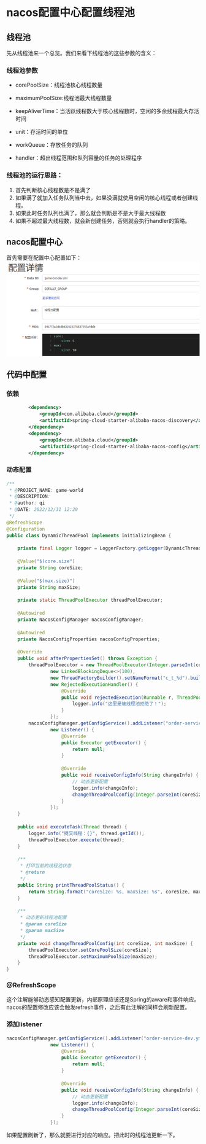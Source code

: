 # nacos配置中心配置线程池

## 线程池
先从线程池来一个总览。我们来看下线程池的这些参数的含义：
### 线程池参数
- corePoolSize：线程池核心线程数量

- maximumPoolSize:线程池最大线程数量

- keepAliverTime：当活跃线程数大于核心线程数时，空闲的多余线程最大存活时间

- unit：存活时间的单位

- workQueue：存放任务的队列

- handler：超出线程范围和队列容量的任务的处理程序

### 线程池的运行思路：
1. 首先判断核心线程数是不是满了
2. 如果满了就加入任务队列当中去，如果没满就使用空闲的核心线程或者创建线程。
3. 如果此时任务队列也满了，那么就会判断是不是大于最大线程数
4. 如果不超过最大线程数，就会新创建任务，否则就会执行handler的策略。

## nacos配置中心
首先需要在配置中心配置如下：
![image](./nacos-threadpool.png)

## 代码中配置

### 依赖
```xml
        <dependency>
            <groupId>com.alibaba.cloud</groupId>
            <artifactId>spring-cloud-starter-alibaba-nacos-discovery</artifactId>
        </dependency>
        <dependency>
            <groupId>com.alibaba.cloud</groupId>
            <artifactId>spring-cloud-starter-alibaba-nacos-config</artifactId>
        </dependency>
```

### 动态配置
```java
/**
 * @PROJECT_NAME: game-world
 * @DESCRIPTION:
 * @author: qi
 * @DATE: 2022/12/31 12:20
 */
@RefreshScope
@Configuration
public class DynamicThreadPool implements InitializingBean {

    private final Logger logger = LoggerFactory.getLogger(DynamicThreadPool.class);

    @Value("$(core.size")
    private String coreSize;

    @Value("$(max.size)")
    private String maxSize;

    private static ThreadPoolExecutor threadPoolExecutor;

    @Autowired
    private NacosConfigManager nacosConfigManager;

    @Autowired
    private NacosConfigProperties nacosConfigProperties;

    @Override
    public void afterPropertiesSet() throws Exception {
        threadPoolExecutor = new ThreadPoolExecutor(Integer.parseInt(coreSize), Integer.parseInt(maxSize), 10L, TimeUnit.SECONDS,
                new LinkedBlockingDeque<>(100),
                new ThreadFactoryBuilder().setNameFormat("c_t_%d").build(),
                new RejectedExecutionHandler() {
                    @Override
                    public void rejectedExecution(Runnable r, ThreadPoolExecutor executor) {
                        logger.info("这里是被线程池拒绝了！");
                    }
                });
        nacosConfigManager.getConfigService().addListener("order-service-dev.yml", nacosConfigProperties.getGroup(),
                new Listener() {
                    @Override
                    public Executor getExecutor() {
                        return null;
                    }

                    @Override
                    public void receiveConfigInfo(String changeInfo) {
                        // 动态更新配置
                        logger.info(changeInfo);
                        changeThreadPoolConfig(Integer.parseInt(coreSize), Integer.parseInt(maxSize));
                    }
                });
    }

    public void executeTask(Thread thread) {
        logger.info("提交线程：{}", thread.getId());
        threadPoolExecutor.execute(thread);
    }

    /**
     * 打印当前的线程池状态
     * @return
     */
    public String printThreadPoolStatus() {
        return String.format("coreSize: %s, maxSize: %s", coreSize, maxSize);
    }

    /**
     * 动态更新线程池配置
     * @param coreSize
     * @param maxSize
     */
    private void changeThreadPoolConfig(int coreSize, int maxSize) {
        threadPoolExecutor.setCorePoolSize(coreSize);
        threadPoolExecutor.setMaximumPoolSize(maxSize);
    }
}

```

### @RefreshScope
这个注解能够动态感知配置更新，内部原理应该还是Spring的aware和事件响应。nacos的配置修改应该会触发refresh事件，之后有此注解的同样会刷新配置。

### 添加listener
```java
nacosConfigManager.getConfigService().addListener("order-service-dev.yml", nacosConfigProperties.getGroup(),
                new Listener() {
                    @Override
                    public Executor getExecutor() {
                        return null;
                    }

                    @Override
                    public void receiveConfigInfo(String changeInfo) {
                        // 动态更新配置
                        logger.info(changeInfo);
                        changeThreadPoolConfig(Integer.parseInt(coreSize), Integer.parseInt(maxSize));
                    }
                });
```
如果配置刷新了，那么就要进行对应的响应。把此时的线程池更新一下。